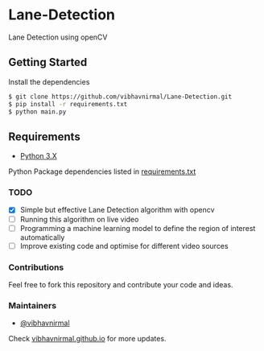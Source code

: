 # Lane-Detection
Lane Detection using openCV

## Getting Started

Install the dependencies

```bash
$ git clone https://github.com/vibhavnirmal/Lane-Detection.git
$ pip install -r requirements.txt
$ python main.py
```

## Requirements

* [Python 3.X](https://docs.python.org/3/)

Python Package dependencies listed in [requirements.txt](requirements.txt)

### TODO

- [x] Simple but effective Lane Detection algorithm with opencv
- [ ] Running this algorithm on live video
- [ ] Programming a machine learning model to define the region of interest automatically
- [ ] Improve existing code and optimise for different video sources

### Contributions
Feel free to fork this repository and contribute your code and ideas.

### Maintainers
* [@vibhavnirmal](https://github.com/vibhavnirmal)

Check [vibhavnirmal.github.io](https://vibhavnirmal.github.io/) for more updates.

